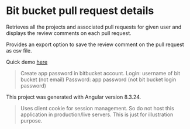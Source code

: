 # Bit bucket pull request details

Retrieves all the projects and associated pull requests for given user and displays the review comments on each pull request.

Provides an export option to save the review comment on the pull request as csv file.

Quick demo [here](https://hawkseye-codereviewanalysis.web.app/)

> Create app password in bitbucket account.
> Login: username of bit bucket (not email)
> Password: app password (not bit bucket login password)

This project was generated with Angular version 8.3.24. 

> Uses client cookie for session management. So do not host this application in production/live servers.
> This is just for illustration purpose. 

